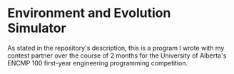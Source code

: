 # Environment and Evolution Simulator

As stated in the repository's description, this is a program I wrote with my contest partner over the course of 2 months for the University of Alberta's ENCMP 100 first-year engineering programming competition.
